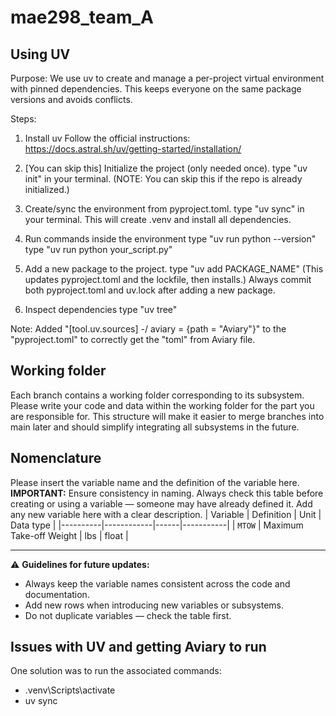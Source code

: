 # mae298_team_A
## Using UV

Purpose:
We use uv to create and manage a per-project virtual environment with pinned dependencies. This keeps everyone on the same package versions and avoids conflicts.

Steps:
1. Install uv
Follow the official instructions:
https://docs.astral.sh/uv/getting-started/installation/

2. [You can skip this] Initialize the project (only needed once).
type "uv init" in your terminal.
(NOTE: You can skip this if the repo is already initialized.)

3. Create/sync the environment from pyproject.toml.
type "uv sync" in your terminal.
This will create .venv and install all dependencies.

4. Run commands inside the environment
type "uv run python --version"
type "uv run python your_script.py"

5. Add a new package to the project.
type "uv add PACKAGE_NAME"
(This updates pyproject.toml and the lockfile, then installs.)
Always commit both pyproject.toml and uv.lock after adding a new package.

6. Inspect dependencies
type "uv tree"

Note: Added "[tool.uv.sources] -/ aviary = {path = "Aviary"}" to the "pyproject.toml" to correctly get the "toml" from Aviary file.

## Working folder
Each branch contains a working folder corresponding to its subsystem. Please write your code and data within the working folder for the part you are responsible for. This structure will make it easier to merge branches into main later and should simplify integrating all subsystems in the future.

## Nomenclature
Please insert the variable name and the definition of the variable here.  
**IMPORTANT:** Ensure consistency in naming. Always check this table before creating or using a variable — someone may have already defined it. Add any new variable here with a clear description.
| Variable | Definition | Unit | Data type |
|----------|------------|------|-----------|
| `MTOW`      | Maximum Take-off Weight | lbs | float |


--------------------------------

⚠️ **Guidelines for future updates:**
- Always keep the variable names consistent across the code and documentation.  
- Add new rows when introducing new variables or subsystems.  
- Do not duplicate variables — check the table first.

## Issues with UV and getting Aviary to run
One solution was to run the associated commands:
- .venv\Scripts\activate
- uv sync

